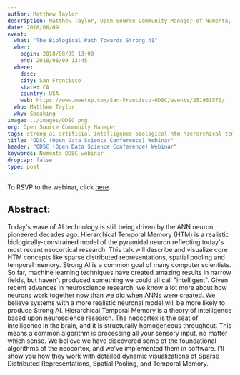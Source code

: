 ```yaml
---
author: Matthew Taylor
description: Matthew Taylor, Open Source Community Manager of Numenta, has been invited to speak at an ODSC Webinar. He will discuss the biological path toward strong AI and why he believes today's AI won't lead to truly intelligent machines.
date: 2018/08/09
event:
  what: "The Biological Path Towards Strong AI"
  when:
    begin: 2018/08/09 13:00
    end: 2018/08/09 13:45
  where:
    desc:
    city: San Francisco
    state: CA
    country: USA
    web: https://www.meetup.com/San-Francisco-ODSC/events/251961570/
  who: Matthew Taylor
  why: Speaking
image: ../images/ODSC.png
org: Open Source Community Manager
tags: strong ai artificial intelligence biological htm hierarchical temporal memory computing strangeloop brain
title: "ODSC (Open Data Science Conference) Webinar"
header: "ODSC (Open Data Science Conference) Webinar"
keywords: Numenta ODSC webinar
dropcap: false
type: post
---
```


To RSVP to the webinar, click [here](https://register.gotowebinar.com/register/3222058743596006657).

## Abstract:

Today's wave of AI technology is still being driven by the ANN neuron pioneered
decades ago. Hierarchical Temporal Memory (HTM) is a realistic
biologically-constrained model of the pyramidal neuron reflecting today's most
recent neocortical research. This talk will describe and visualize core HTM
concepts like sparse distributed representations, spatial pooling and temporal
memory. Strong AI is a common goal of many computer scientists. So far, machine
learning techniques have created amazing results in narrow fields, but haven't
produced something we could all call "intelligent". Given recent advances in
neuroscience research, we know a lot more about how neurons work together now
than we did when ANNs were created. We believe systems with a more realistic
neuronal model will be more likely to produce Strong AI. Hierarchical Temporal
Memory is a theory of intelligence based upon neuroscience research. The
neocortex is the seat of intelligence in the brain, and it is structurally
homogeneous throughout. This means a common algorithm is processing all your
sensory input, no matter which sense. We believe we have discovered some of the
foundational algorithms of the neocortex, and we've implemented them in
software. I'll show you how they work with detailed dynamic visualizations of
Sparse Distributed Representations, Spatial Pooling, and Temporal Memory.
